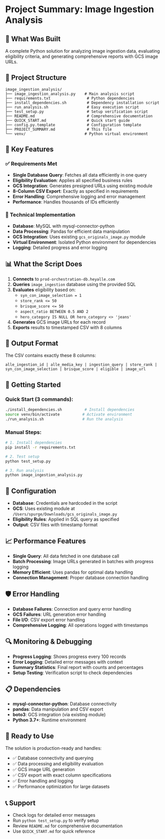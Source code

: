 # Project Summary: Image Ingestion Analysis

## 🎯 What Was Built

A complete Python solution for analyzing image ingestion data, evaluating eligibility criteria, and generating comprehensive reports with GCS image URLs.

## 📁 Project Structure

```
image_ingestion_analysis/
├── image_ingestion_analysis.py    # Main analysis script
├── requirements.txt                # Python dependencies
├── install_dependencies.sh         # Dependency installation script
├── run_analysis.sh                 # Easy execution script
├── test_setup.py                   # Setup verification script
├── README.md                       # Comprehensive documentation
├── QUICK_START.md                  # Quick start guide
├── config.py.template              # Configuration template
├── PROJECT_SUMMARY.md              # This file
└── venv/                          # Python virtual environment
```

## 🚀 Key Features

### ✅ Requirements Met
- **Single Database Query**: Fetches all data efficiently in one query
- **Eligibility Evaluation**: Applies all specified business rules
- **GCS Integration**: Generates presigned URLs using existing module
- **8-Column CSV Export**: Exactly as specified in requirements
- **Error Handling**: Comprehensive logging and error management
- **Performance**: Handles thousands of IDs efficiently

### 🔧 Technical Implementation
- **Database**: MySQL with mysql-connector-python
- **Data Processing**: Pandas for efficient data manipulation
- **GCS Integration**: Uses existing `gcs_originals_image.py` module
- **Virtual Environment**: Isolated Python environment for dependencies
- **Logging**: Detailed progress and error logging

## 📊 What the Script Does

1. **Connects** to `prod-orchestration-db.heyalle.com`
2. **Queries** `image_ingestion` database using the provided SQL
3. **Evaluates** eligibility based on:
   - `syn_con_image_selection = 1`
   - `store_rank <= 50`
   - `brisque_score <= 50`
   - `aspect_ratio BETWEEN 0.5 AND 2`
   - `hero_category IS NULL OR hero_category <> 'jeans'`
4. **Generates** GCS image URLs for each record
5. **Exports** results to timestamped CSV with 8 columns

## 🎯 Output Format

The CSV contains exactly these 8 columns:
```
alle_ingestion_id | alle_media_key | ingestion_query | store_rank | 
syn_con_image_selection | brisque_score | eligible | image_url
```

## 🚀 Getting Started

### Quick Start (3 commands):
```bash
./install_dependencies.sh          # Install dependencies
source venv/bin/activate          # Activate environment
./run_analysis.sh                 # Run the analysis
```

### Manual Steps:
```bash
# 1. Install dependencies
pip install -r requirements.txt

# 2. Test setup
python test_setup.py

# 3. Run analysis
python image_ingestion_analysis.py
```

## 🔑 Configuration

- **Database**: Credentials are hardcoded in the script
- **GCS**: Uses existing module at `/Users/spurge/Downloads/gcs_originals_image.py`
- **Eligibility Rules**: Applied in SQL query as specified
- **Output**: CSV files with timestamp format

## 📈 Performance Features

- **Single Query**: All data fetched in one database call
- **Batch Processing**: Image URLs generated in batches with progress logging
- **Memory Efficient**: Uses pandas for optimal data handling
- **Connection Management**: Proper database connection handling

## 🛡️ Error Handling

- **Database Failures**: Connection and query error handling
- **GCS Failures**: URL generation error handling
- **File I/O**: CSV export error handling
- **Comprehensive Logging**: All operations logged with timestamps

## 🔍 Monitoring & Debugging

- **Progress Logging**: Shows progress every 100 records
- **Error Logging**: Detailed error messages with context
- **Summary Statistics**: Final report with counts and percentages
- **Setup Testing**: Verification script to check dependencies

## 📋 Dependencies

- **mysql-connector-python**: Database connectivity
- **pandas**: Data manipulation and CSV export
- **boto3**: GCS integration (via existing module)
- **Python 3.7+**: Runtime environment

## 🎉 Ready to Use

The solution is production-ready and handles:
- ✅ Database connectivity and querying
- ✅ Data processing and eligibility evaluation
- ✅ GCS image URL generation
- ✅ CSV export with exact column specifications
- ✅ Error handling and logging
- ✅ Performance optimization for large datasets

## 📞 Support

- Check logs for detailed error messages
- Run `python test_setup.py` to verify setup
- Review `README.md` for comprehensive documentation
- Use `QUICK_START.md` for quick reference 